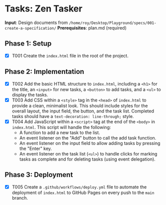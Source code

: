 # Tasks: Zen Tasker

**Input**: Design documents from `/home/roy/Desktop/Playground/specs/001-create-a-specification/`
**Prerequisites**: plan.md (required)

## Phase 1: Setup
- [X] T001 Create the `index.html` file in the root of the project.

## Phase 2: Implementation
- [X] T002 Add the basic HTML structure to `index.html`, including a `<h1>` for the title, an `<input>` for new tasks, a `<button>` to add tasks, and a `<ul>` to display the tasks.
- [X] T003 Add CSS within a `<style>` tag in the `<head>` of `index.html` to provide a clean, minimalist look. This should include styles for the overall layout, the input field, the button, and the task list. Completed tasks should have a `text-decoration: line-through;` style.
- [X] T004 Add JavaScript within a `<script>` tag at the end of the `<body>` in `index.html`. This script will handle the following:
    - A function to add a new task to the list.
    - An event listener on the "Add" button to call the add task function.
    - An event listener on the input field to allow adding tasks by pressing the "Enter" key.
    - An event listener on the task list (`<ul>`) to handle clicks for marking tasks as complete and for deleting tasks (using event delegation).

## Phase 3: Deployment
- [X] T005 Create a `.github/workflows/deploy.yml` file to automate the deployment of `index.html` to GitHub Pages on every push to the `main` branch.
